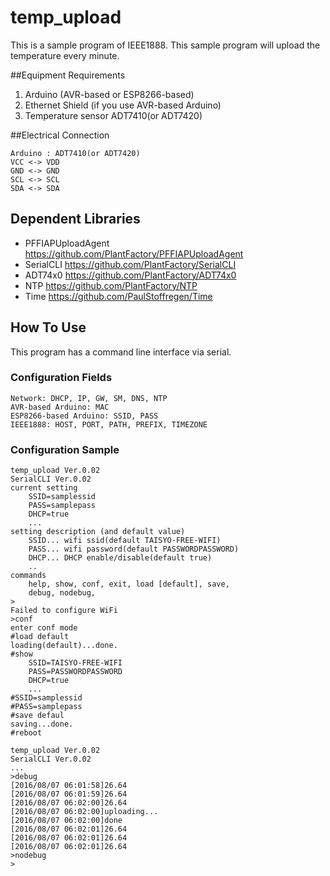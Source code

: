# temp_upload

This is a sample program of IEEE1888.
This sample program will upload the temperature every minute.

##Equipment Requirements

1. Arduino (AVR-based or ESP8266-based)
2. Ethernet Shield (if you use AVR-based Arduino)
3. Temperature sensor ADT7410(or ADT7420)

##Electrical Connection

    Arduino : ADT7410(or ADT7420)
    VCC <-> VDD
    GND <-> GND
    SCL <-> SCL
    SDA <-> SDA

## Dependent Libraries

- PFFIAPUploadAgent https://github.com/PlantFactory/PFFIAPUploadAgent
- SerialCLI https://github.com/PlantFactory/SerialCLI
- ADT74x0 https://github.com/PlantFactory/ADT74x0
- NTP https://github.com/PlantFactory/NTP
- Time https://github.com/PaulStoffregen/Time

## How To Use

This program has a command line interface via serial.

### Configuration Fields

    Network: DHCP, IP, GW, SM, DNS, NTP
    AVR-based Arduino: MAC
    ESP8266-based Arduino: SSID, PASS
    IEEE1888: HOST, PORT, PATH, PREFIX, TIMEZONE

### Configuration Sample

    temp_upload Ver.0.02
    SerialCLI Ver.0.02
    current setting
        SSID=samplessid
        PASS=samplepass
        DHCP=true
        ...
    setting description (and default value)
        SSID... wifi ssid(default TAISYO-FREE-WIFI)
        PASS... wifi password(default PASSWORDPASSWORD)
        DHCP... DHCP enable/disable(default true)
        ..
    commands
        help, show, conf, exit, load [default], save,
        debug, nodebug,
    >
    Failed to configure WiFi
    >conf
    enter conf mode
    #load default
    loading(default)...done.
    #show
        SSID=TAISYO-FREE-WIFI
        PASS=PASSWORDPASSWORD
        DHCP=true
        ...
    #SSID=samplessid
    #PASS=samplepass
    #save defaul
    saving...done.
    #reboot

    temp_upload Ver.0.02
    SerialCLI Ver.0.02
    ...
    >debug
    [2016/08/07 06:01:58]26.64
    [2016/08/07 06:01:59]26.64
    [2016/08/07 06:02:00]26.64
    [2016/08/07 06:02:00]uploading...
    [2016/08/07 06:02:00]done
    [2016/08/07 06:02:01]26.64
    [2016/08/07 06:02:01]26.64
    [2016/08/07 06:02:01]26.64
    >nodebug
    >
